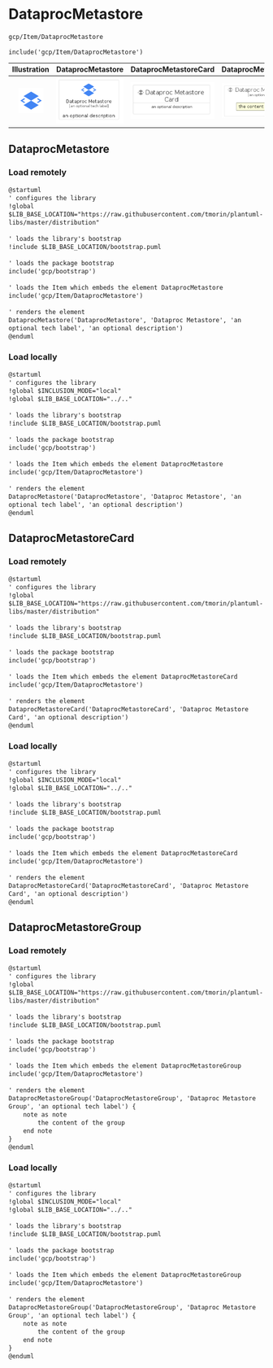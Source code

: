 # DataprocMetastore


```text
gcp/Item/DataprocMetastore
```

```text
include('gcp/Item/DataprocMetastore')
```



| Illustration | DataprocMetastore | DataprocMetastoreCard | DataprocMetastoreGroup |
| :---: | :---: | :---: | :---: |
| ![illustration for Illustration](../../gcp/Item/DataprocMetastore.png) | ![illustration for DataprocMetastore](../../gcp/Item/DataprocMetastore.Local.png) | ![illustration for DataprocMetastoreCard](../../gcp/Item/DataprocMetastoreCard.Local.png) | ![illustration for DataprocMetastoreGroup](../../gcp/Item/DataprocMetastoreGroup.Local.png) |




## DataprocMetastore

### Load remotely
```plantuml
@startuml
' configures the library
!global $LIB_BASE_LOCATION="https://raw.githubusercontent.com/tmorin/plantuml-libs/master/distribution"

' loads the library's bootstrap
!include $LIB_BASE_LOCATION/bootstrap.puml

' loads the package bootstrap
include('gcp/bootstrap')

' loads the Item which embeds the element DataprocMetastore
include('gcp/Item/DataprocMetastore')

' renders the element
DataprocMetastore('DataprocMetastore', 'Dataproc Metastore', 'an optional tech label', 'an optional description')
@enduml
```

### Load locally
```plantuml
@startuml
' configures the library
!global $INCLUSION_MODE="local"
!global $LIB_BASE_LOCATION="../.."

' loads the library's bootstrap
!include $LIB_BASE_LOCATION/bootstrap.puml

' loads the package bootstrap
include('gcp/bootstrap')

' loads the Item which embeds the element DataprocMetastore
include('gcp/Item/DataprocMetastore')

' renders the element
DataprocMetastore('DataprocMetastore', 'Dataproc Metastore', 'an optional tech label', 'an optional description')
@enduml
```

## DataprocMetastoreCard

### Load remotely
```plantuml
@startuml
' configures the library
!global $LIB_BASE_LOCATION="https://raw.githubusercontent.com/tmorin/plantuml-libs/master/distribution"

' loads the library's bootstrap
!include $LIB_BASE_LOCATION/bootstrap.puml

' loads the package bootstrap
include('gcp/bootstrap')

' loads the Item which embeds the element DataprocMetastoreCard
include('gcp/Item/DataprocMetastore')

' renders the element
DataprocMetastoreCard('DataprocMetastoreCard', 'Dataproc Metastore Card', 'an optional description')
@enduml
```

### Load locally
```plantuml
@startuml
' configures the library
!global $INCLUSION_MODE="local"
!global $LIB_BASE_LOCATION="../.."

' loads the library's bootstrap
!include $LIB_BASE_LOCATION/bootstrap.puml

' loads the package bootstrap
include('gcp/bootstrap')

' loads the Item which embeds the element DataprocMetastoreCard
include('gcp/Item/DataprocMetastore')

' renders the element
DataprocMetastoreCard('DataprocMetastoreCard', 'Dataproc Metastore Card', 'an optional description')
@enduml
```

## DataprocMetastoreGroup

### Load remotely
```plantuml
@startuml
' configures the library
!global $LIB_BASE_LOCATION="https://raw.githubusercontent.com/tmorin/plantuml-libs/master/distribution"

' loads the library's bootstrap
!include $LIB_BASE_LOCATION/bootstrap.puml

' loads the package bootstrap
include('gcp/bootstrap')

' loads the Item which embeds the element DataprocMetastoreGroup
include('gcp/Item/DataprocMetastore')

' renders the element
DataprocMetastoreGroup('DataprocMetastoreGroup', 'Dataproc Metastore Group', 'an optional tech label') {
    note as note
        the content of the group
    end note
}
@enduml
```

### Load locally
```plantuml
@startuml
' configures the library
!global $INCLUSION_MODE="local"
!global $LIB_BASE_LOCATION="../.."

' loads the library's bootstrap
!include $LIB_BASE_LOCATION/bootstrap.puml

' loads the package bootstrap
include('gcp/bootstrap')

' loads the Item which embeds the element DataprocMetastoreGroup
include('gcp/Item/DataprocMetastore')

' renders the element
DataprocMetastoreGroup('DataprocMetastoreGroup', 'Dataproc Metastore Group', 'an optional tech label') {
    note as note
        the content of the group
    end note
}
@enduml
```

